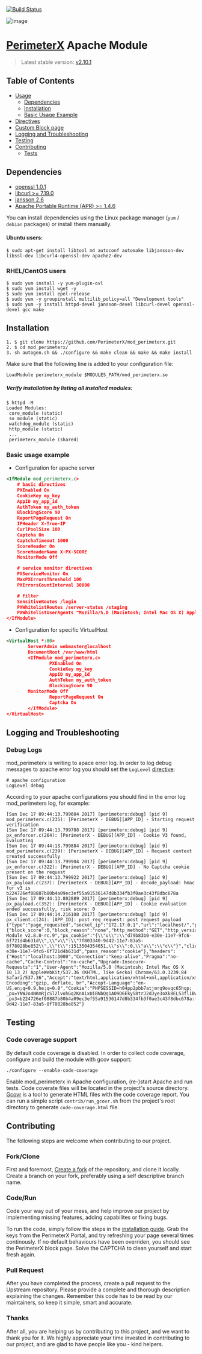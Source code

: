 [![Build Status](https://travis-ci.org/PerimeterX/mod_perimeterx.svg?branch=travisBuild)](https://travis-ci.org/PerimeterX/mod_perimeterx)

![image](https://s.perimeterx.net/logo.png)

[PerimeterX](http://www.perimeterx.com) Apache Module
===========================================

> Latest stable version: [v2.10.1](https://github.com/PerimeterX/mod_perimeterx/releases/tag/v2.10.1)


Table of Contents
-----------------

- [Usage](#usage)
	- [Dependencies](#dependencies)
	- [Installation](#installation)
	- [Basic Usage Example](#basic-usage)
- [Directives](DIRECTIVES.md)
- [Custom Block page](BLOCKPAGE.md)
- [Logging and Troubleshooting](#troubleshoot)
- [Testing](#testing)
- [Contributing](#contributing)
	- [Tests](#tests)


<a name="Usage"></a>

<a name="dependencies"></a> Dependencies
----------------------------------------
- [openssl 1.0.1](https://www.openssl.org/source/)
- [libcurl >= 7.19.0](https://curl.haxx.se/docs/install.html)
- [jansson 2.6](http://www.digip.org/jansson/)
- [Apache Portable Runtime (APR) >= 1.4.6](https://apr.apache.org/)

You can install dependencies using the Linux package manager (```yum``` / ```debian``` packages) or install them manually.

#### Ubuntu users:
```shell
$ sudo apt-get install libtool m4 autoconf automake libjansson-dev libssl-dev libcurl4-openssl-dev apache2-dev
```

### RHEL/CentOS users
```shell
$ sudo yum install -y yum-plugin-ovl
$ sudo yum install wget -y
$ sudo yum install epel-release
$ sudo yum -y groupinstall multilib_policy=all "Development tools"
$ sudo yum -y install httpd-devel jansson-devel libcurl-devel openssl-devel gcc make
```

<a name="installation"></a>Installation
----------------------------------------
```shell
1. $ git clone https://github.com/PerimeterX/mod_perimeterx.git
2. $ cd mod_perimeterx/
3. sh autogen.sh && ./configure && make clean && make && make install
```

Make sure that the following line is added to your configuration file:

`LoadModule perimeterx_module $MODULES_PATH/mod_perimeterx.so`

##### Verify installation by listing all installed modules:

```shell
$ httpd -M
Loaded Modules:
 core_module (static)
 so_module (static)
 watchdog_module (static)
 http_module (static)
 ...
 perimeterx_module (shared)
```

### <a name="basic-usage"></a> Basic usage example ###

* Configuration for apache server

```xml
<IfModule mod_perimeterx.c>
    # basic directives
    PXEnabled On
    CookieKey my_key
    AppID my_app_id
    AuthToken my_auth_token
    BlockingScore 90
    ReportPageRequest On
    IPHeader X-True-IP
    CurlPoolSize 100
    Captcha On
    CaptchaTimeout 1000
    ScoreHeader On
    ScoreHeaderName X-PX-SCORE
    MonitorMode Off

    # service monitor directives
    PXServiceMonitor On
    MaxPXErrorsThreshold 100
    PXErrorsCountInterval 30000

    # filter
    SensitiveRoutes /login
    PXWhitelistRoutes /server-status /staging
    PXWhitelistUserAgents "Mozilla/5.0 (Macintosh; Intel Mac OS X) AppleWebKit/534.34 (KHTML,  like Gecko) PhantomJS/1.9.0 (development) Safari/534.34"
</IfModule>
```

* Configuration for specific VirtualHost

```xml
<VirtualHost *:80>
        ServerAdmin webmaster@localhost
        DocumentRoot /var/www/html
        <IfModule mod_perimeterx.c>
                PXEnabled On
                CookieKey my_key
                AppID my_app_id
                AuthToken my_auth_token
                BlockingScore 90
		MonitorMode Off
                ReportPageRequest On
                Captcha On
        </IfModule>
</VirtualHost>
```

<a name="troubleshoot"></a>Logging and Troubleshooting
----------------------------------------
### Debug Logs
mod_perimeterx is writing to apace error log.
In order to log debug messages to apache error log you should set the `LogLevel` [directive](https://httpd.apache.org/docs/2.4/mod/core.html#loglevel):

```
# apache configuration
LogLevel debug
```

According to your apache configurations you should find in the error log mod_perimeters log, for example:

```
[Sun Dec 17 09:44:13.799604 2017] [perimeterx:debug] [pid 9] mod_perimeterx.c(235): [PerimeterX - DEBUG][APP_ID] - Starting request verification
[Sun Dec 17 09:44:13.799788 2017] [perimeterx:debug] [pid 9] px_enforcer.c(264): [PerimeterX - DEBUG][APP_ID] - Cookie V3 found, Evaluating
[Sun Dec 17 09:44:13.799884 2017] [perimeterx:debug] [pid 9] mod_perimeterx.c(239): [PerimeterX - DEBUG][APP_ID] - Request context created successfully
[Sun Dec 17 09:44:13.799904 2017] [perimeterx:debug] [pid 9] px_enforcer.c(322): [PerimeterX - DEBUG][APP_ID] - No Captcha cookie present on the request
[Sun Dec 17 09:44:13.799922 2017] [perimeterx:debug] [pid 9] px_payload.c(237): [PerimeterX - DEBUG][APP_ID] - decode_payload: hmac for v3 is b224726ef08887b80b4a09ec3ef55a91536147d8b334fb3f0ae3c43f8dbc678a
[Sun Dec 17 09:44:13.802889 2017] [perimeterx:debug] [pid 9] px_payload.c(352): [PerimeterX - DEBUG][APP_ID] - Cookie evaluation ended successfully, risk score: 0
[Sun Dec 17 09:44:14.216108 2017] [perimeterx:debug] [pid 9] px_client.c(24): [APP_ID]: post_req_request: post request payload  {"type":"page_requested","socket_ip":"172.17.0.1","url":"localhost/","px_app_id":"APP_ID","details":{"block_score":0,"block_reason":"none","http_method":"GET","http_version":"1.1","module_version":"Apache Module v2.8.0-rc.9","px_cookie":"{\\"u\\":\\"d79b83b0-e30e-11e7-9fc6-6f721d4b631d\\",\\"v\\":\\"7f803340-9d42-11e7-83a5-8f78028be852\\",\\"t\\":1513504354651,\\"s\\":0,\\"a\\":\\"c\\"}","client_uuid":"d79b83b0-e30e-11e7-9fc6-6f721d4b631d","pass_reason":"cookie"},"headers":{"Host":"localhost:3000","Connection":"keep-alive","Pragma":"no-cache","Cache-Control":"no-cache","Upgrade-Insecure-Requests":"1","User-Agent":"Mozilla/5.0 (Macintosh; Intel Mac OS X 10_13_2) AppleWebKit/537.36 (KHTML, like Gecko) Chrome/63.0.3239.84 Safari/537.36","Accept":"text/html,application/xhtml+xml,application/xml;q=0.9,image/webp,image/apng,*/*;q=0.8","Accept-Encoding":"gzip, deflate, br","Accept-Language":"en-US,en;q=0.9,he;q=0.8","Cookie":"PHPSESSID=h04pp2pbb7atjmrq9ovqc65hqp; _px=YNWJo4NKmRjcSl2lvohGq2KnAixUiBNbQq1AO9D6EkyS8trJ2dJye3oXk8EL53fl1BwW1zH3RJ+d/INP58k4ZQ==:1000:bS5VI9Y33XHl1hMw7X2IAdk83BNYh+VhpETz31+LxrA+xsc/bBkZGB9yAIlaaEZd3r/nujxmcADAvQgmsTrQuGwJGF7Nts85cEG/JnQ+CmoXCBNgLapIvkxYI7MowWDip6oiZ0LPR3JTkuqHdd7efHfG6Ex9Q4HEJ7g4pbIGB68/6mqbN6MkY+3coBtzBwv4iyoxpHPtyst61vA5HbTyw5d+VLEiBqKPezgBYI55F3dMpPDCcC/V+5N//HFWuUZ/oIN0LpzYlXFVK9LBympnvA==; _px3=b224726ef08887b80b4a09ec3ef55a91536147d8b334fb3f0ae3c43f8dbc678a:fhsk7nKkdV5lvBFWsIelUlpgVY44sa3e336YYrJ9T2MQvv5iJLcWYc3aZmICiIq8VqwFryK8BUWZMBDCZ+sdPQ==:1000:9bBom31EJqfEvSyqRHm44tI2OacekjgKioNcnVlBvjSDl/dbQzNXZdHSTZI5m0yIUyAT/kxMjOWdrpO/UR69gVE6ohuy+rR98ttMx/94MD2dHYKMevqN/D7pNNCFelL3s4nM41U88gyIN/ADf7ajwaNRk/XJ1zHFs9P4ipcaqKc="},"vid":"7f803340-9d42-11e7-83a5-8f78028be852"}
```

<a name="testing"></a> Testing
------------------------------

### Code coverage support
By default code coverage is disabled. In order to collect code coverage, configure and build the module with gcov support:
```
./configure --enable-code-coverage
```
Enable mod_perimeterx in Apache configuration, (re-)start Apache and run tests.
Code coverate files will be located in the project's source directory.
[Gcovr](http://gcovr.com/) is a tool to generate HTML files with the code coverage report.
You can run a simple script ```contrib/run_gcovr.sh``` from the project's root directory to generate ```code-coverage.html``` file.


<a name="contributing"></a> Contributing
----------------------------------------

The following steps are welcome when contributing to our project.
### Fork/Clone
First and foremost, [Create a fork](https://guides.github.com/activities/forking/) of the repository, and clone it locally.
Create a branch on your fork, preferably using a self descriptive branch name.

### Code/Run
Code your way out of your mess, and help improve our project by implementing missing features, adding capabilites or fixing bugs.

To run the code, simply follow the steps in the [installation guide](#installation). Grab the keys from the PerimeterX Portal, and try refreshing your page several times continously. If no default behaviours have been overriden, you should see the PerimeterX block page. Solve the CAPTCHA to clean yourself and start fresh again.

### Pull Request
After you have completed the process, create a pull request to the Upstream repository. Please provide a complete and thorough description explaining the changes. Remember this code has to be read by our maintainers, so keep it simple, smart and accurate.

### Thanks
After all, you are helping us by contributing to this project, and we want to thank you for it.
We highly appreciate your time invested in contributing to our project, and are glad to have people like you - kind helpers.

